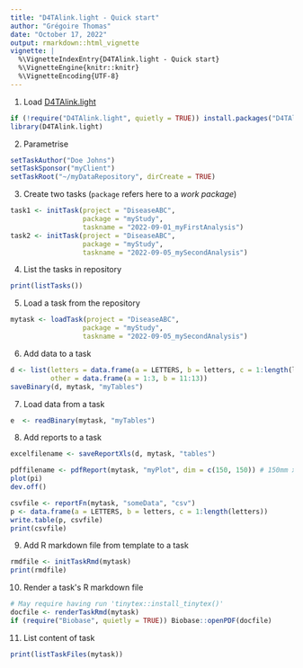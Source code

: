 ```yaml
---
title: "D4TAlink.light - Quick start"
author: "Grégoire Thomas"
date: "October 17, 2022"
output: rmarkdown::html_vignette
vignette: |
  %\VignetteIndexEntry{D4TAlink.light - Quick start} 
  %\VignetteEngine{knitr::knitr} 
  %\VignetteEncoding{UTF-8}
---
```




1. Load [D4TAlink.light](https://bitbucket.org/SQ4/d4talink.light/)

```r
if (!require("D4TAlink.light", quietly = TRUE)) install.packages("D4TAlink.light")
library(D4TAlink.light)
```

2. Parametrise 

```r
setTaskAuthor("Doe Johns")
setTaskSponsor("myClient")
setTaskRoot("~/myDataRepository", dirCreate = TRUE)
```

3. Create two tasks (```package``` refers here to a _work package_)

```r
task1 <- initTask(project = "DiseaseABC", 
                  package = "myStudy", 
                  taskname = "2022-09-01_myFirstAnalysis")
task2 <- initTask(project = "DiseaseABC", 
                  package = "myStudy", 
                  taskname = "2022-09-05_mySecondAnalysis")
```

4. List the tasks in repository

```r
print(listTasks())             
```

5. Load a task from the repository 

```r
mytask <- loadTask(project = "DiseaseABC", 
                  package = "myStudy", 
                  taskname = "2022-09-05_mySecondAnalysis")
```

6. Add data to a task

```r
d <- list(letters = data.frame(a = LETTERS, b = letters, c = 1:length(letters)), 
          other = data.frame(a = 1:3, b = 11:13))
saveBinary(d, mytask, "myTables")
```

7. Load data from a task

```r
e  <- readBinary(mytask, "myTables")
```

8. Add reports to a task

```r
excelfilename <- saveReportXls(d, mytask, "tables")

pdffilename <- pdfReport(mytask, "myPlot", dim = c(150, 150)) # 150mm x 150mm
plot(pi)
dev.off()

csvfile <- reportFn(mytask, "someData", "csv")
p <- data.frame(a = LETTERS, b = letters, c = 1:length(letters))
write.table(p, csvfile)
print(csvfile)
```

9. Add R markdown file from template to a task 

```r
rmdfile <- initTaskRmd(mytask)
print(rmdfile)
```

10. Render a task's R markdown file

```r
# May require having run 'tinytex::install_tinytex()'
docfile <- renderTaskRmd(mytask) 
if (require("Biobase", quietly = TRUE)) Biobase::openPDF(docfile)
```

11. List content of task 

```r
print(listTaskFiles(mytask))
```

